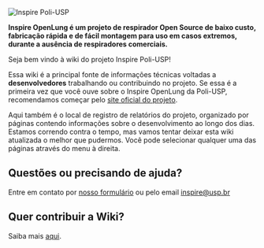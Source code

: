 
![Inspire Poli-USP](https://github.com/Inspire-Poli-USP/Inspire-OpenLung/blob/master/images/InspirePoli.jpg)

**Inspire OpenLung é um projeto de respirador Open Source de baixo custo, fabricação rápida e de fácil montagem para uso em casos extremos, durante a ausência de respiradores comerciais.**

Seja bem vindo à wiki do projeto Inspire Poli-USP!

Essa wiki é a principal fonte de informações técnicas voltadas a **desenvolvedores** trabalhando ou contribuindo no projeto. Se essa é a primeira vez que você ouve sobre o Inspire OpenLung da Poli-USP, recomendamos começar pelo [site oficial do projeto](https://www.poli.usp.br/inspire).

Aqui também é o local de registro de relatórios do projeto, organizado por páginas contendo informações sobre o desenvolvimento ao longo dos dias. Estamos correndo contra o tempo, mas vamos tentar deixar esta wiki atualizada o melhor que pudermos.
Você pode selecionar qualquer uma das páginas através do menu à direita.

## Questões ou precisando de ajuda?

Entre em contato por [nosso formulário](https://forms.gle/koJ3gc2z2RKgDynZ6) ou pelo email [inspire@usp.br](mailto:inspire@usp.br)

## Quer contribuir a Wiki?

Saiba mais [aqui](https://github.com/Inspire-Poli-USP/Inspire-OpenLung/tree/master/Paginas_wiki).
